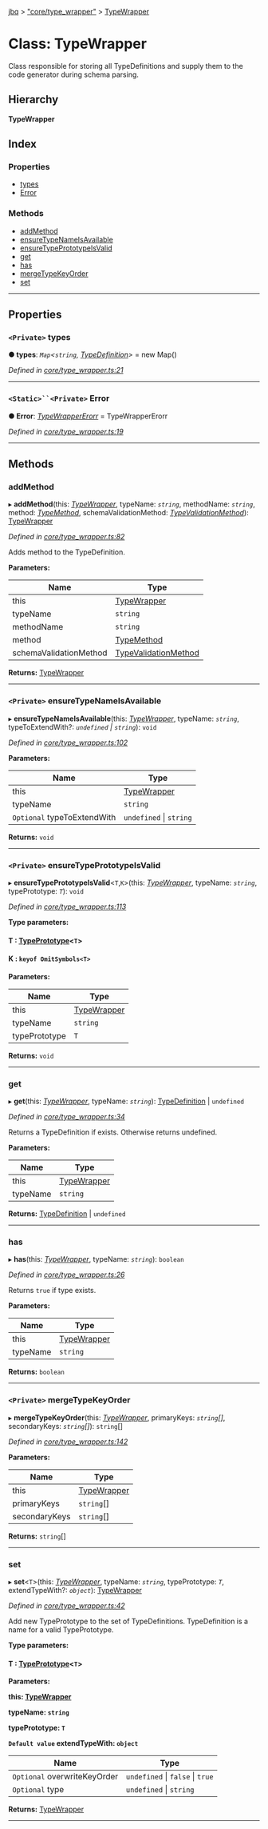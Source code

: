 [jbq](../README.md) > ["core/type_wrapper"](../modules/_core_type_wrapper_.md) > [TypeWrapper](../classes/_core_type_wrapper_.typewrapper.md)

# Class: TypeWrapper

Class responsible for storing all TypeDefinitions and supply them to the code generator during schema parsing.

## Hierarchy

**TypeWrapper**

## Index

### Properties

* [types](_core_type_wrapper_.typewrapper.md#types)
* [Error](_core_type_wrapper_.typewrapper.md#error)

### Methods

* [addMethod](_core_type_wrapper_.typewrapper.md#addmethod)
* [ensureTypeNameIsAvailable](_core_type_wrapper_.typewrapper.md#ensuretypenameisavailable)
* [ensureTypePrototypeIsValid](_core_type_wrapper_.typewrapper.md#ensuretypeprototypeisvalid)
* [get](_core_type_wrapper_.typewrapper.md#get)
* [has](_core_type_wrapper_.typewrapper.md#has)
* [mergeTypeKeyOrder](_core_type_wrapper_.typewrapper.md#mergetypekeyorder)
* [set](_core_type_wrapper_.typewrapper.md#set)

---

## Properties

<a id="types"></a>

### `<Private>` types

**● types**: *`Map`<`string`, [TypeDefinition](../interfaces/_core_type_wrapper_interface_type_definition_interface_.typedefinition.md)>* =  new Map()

*Defined in [core/type_wrapper.ts:21](https://github.com/krnik/vjs-validator/blob/6a6427a/src/core/type_wrapper.ts#L21)*

___
<a id="error"></a>

### `<Static>``<Private>` Error

**● Error**: *[TypeWrapperErorr](_core_type_wrapper_type_wrapper_error_.typewrappererorr.md)* =  TypeWrapperErorr

*Defined in [core/type_wrapper.ts:19](https://github.com/krnik/vjs-validator/blob/6a6427a/src/core/type_wrapper.ts#L19)*

___

## Methods

<a id="addmethod"></a>

###  addMethod

▸ **addMethod**(this: *[TypeWrapper](_core_type_wrapper_.typewrapper.md)*, typeName: *`string`*, methodName: *`string`*, method: *[TypeMethod](../interfaces/_core_type_wrapper_interface_type_method_interface_.typemethod.md)*, schemaValidationMethod: *[TypeValidationMethod](../modules/_core_type_wrapper_interface_type_method_interface_.md#typevalidationmethod)*): [TypeWrapper](_core_type_wrapper_.typewrapper.md)

*Defined in [core/type_wrapper.ts:82](https://github.com/krnik/vjs-validator/blob/6a6427a/src/core/type_wrapper.ts#L82)*

Adds method to the TypeDefinition.

**Parameters:**

| Name | Type |
| ------ | ------ |
| this | [TypeWrapper](_core_type_wrapper_.typewrapper.md) |
| typeName | `string` |
| methodName | `string` |
| method | [TypeMethod](../interfaces/_core_type_wrapper_interface_type_method_interface_.typemethod.md) |
| schemaValidationMethod | [TypeValidationMethod](../modules/_core_type_wrapper_interface_type_method_interface_.md#typevalidationmethod) |

**Returns:** [TypeWrapper](_core_type_wrapper_.typewrapper.md)

___
<a id="ensuretypenameisavailable"></a>

### `<Private>` ensureTypeNameIsAvailable

▸ **ensureTypeNameIsAvailable**(this: *[TypeWrapper](_core_type_wrapper_.typewrapper.md)*, typeName: *`string`*, typeToExtendWith?: *`undefined` \| `string`*): `void`

*Defined in [core/type_wrapper.ts:102](https://github.com/krnik/vjs-validator/blob/6a6427a/src/core/type_wrapper.ts#L102)*

**Parameters:**

| Name | Type |
| ------ | ------ |
| this | [TypeWrapper](_core_type_wrapper_.typewrapper.md) |
| typeName | `string` |
| `Optional` typeToExtendWith | `undefined` \| `string` |

**Returns:** `void`

___
<a id="ensuretypeprototypeisvalid"></a>

### `<Private>` ensureTypePrototypeIsValid

▸ **ensureTypePrototypeIsValid**<`T`,`K`>(this: *[TypeWrapper](_core_type_wrapper_.typewrapper.md)*, typeName: *`string`*, typePrototype: *`T`*): `void`

*Defined in [core/type_wrapper.ts:113](https://github.com/krnik/vjs-validator/blob/6a6427a/src/core/type_wrapper.ts#L113)*

**Type parameters:**

#### T :  [TypePrototype](../modules/_core_type_wrapper_interface_type_prototype_interface_.md#typeprototype)<`T`>
#### K :  `keyof OmitSymbols<T>`
**Parameters:**

| Name | Type |
| ------ | ------ |
| this | [TypeWrapper](_core_type_wrapper_.typewrapper.md) |
| typeName | `string` |
| typePrototype | `T` |

**Returns:** `void`

___
<a id="get"></a>

###  get

▸ **get**(this: *[TypeWrapper](_core_type_wrapper_.typewrapper.md)*, typeName: *`string`*): [TypeDefinition](../interfaces/_core_type_wrapper_interface_type_definition_interface_.typedefinition.md) \| `undefined`

*Defined in [core/type_wrapper.ts:34](https://github.com/krnik/vjs-validator/blob/6a6427a/src/core/type_wrapper.ts#L34)*

Returns a TypeDefinition if exists. Otherwise returns undefined.

**Parameters:**

| Name | Type |
| ------ | ------ |
| this | [TypeWrapper](_core_type_wrapper_.typewrapper.md) |
| typeName | `string` |

**Returns:** [TypeDefinition](../interfaces/_core_type_wrapper_interface_type_definition_interface_.typedefinition.md) \| `undefined`

___
<a id="has"></a>

###  has

▸ **has**(this: *[TypeWrapper](_core_type_wrapper_.typewrapper.md)*, typeName: *`string`*): `boolean`

*Defined in [core/type_wrapper.ts:26](https://github.com/krnik/vjs-validator/blob/6a6427a/src/core/type_wrapper.ts#L26)*

Returns `true` if type exists.

**Parameters:**

| Name | Type |
| ------ | ------ |
| this | [TypeWrapper](_core_type_wrapper_.typewrapper.md) |
| typeName | `string` |

**Returns:** `boolean`

___
<a id="mergetypekeyorder"></a>

### `<Private>` mergeTypeKeyOrder

▸ **mergeTypeKeyOrder**(this: *[TypeWrapper](_core_type_wrapper_.typewrapper.md)*, primaryKeys: *`string`[]*, secondaryKeys: *`string`[]*): `string`[]

*Defined in [core/type_wrapper.ts:142](https://github.com/krnik/vjs-validator/blob/6a6427a/src/core/type_wrapper.ts#L142)*

**Parameters:**

| Name | Type |
| ------ | ------ |
| this | [TypeWrapper](_core_type_wrapper_.typewrapper.md) |
| primaryKeys | `string`[] |
| secondaryKeys | `string`[] |

**Returns:** `string`[]

___
<a id="set"></a>

###  set

▸ **set**<`T`>(this: *[TypeWrapper](_core_type_wrapper_.typewrapper.md)*, typeName: *`string`*, typePrototype: *`T`*, extendTypeWith?: *`object`*): [TypeWrapper](_core_type_wrapper_.typewrapper.md)

*Defined in [core/type_wrapper.ts:42](https://github.com/krnik/vjs-validator/blob/6a6427a/src/core/type_wrapper.ts#L42)*

Add new TypePrototype to the set of TypeDefinitions. TypeDefinition is a name for a valid TypePrototype.

**Type parameters:**

#### T :  [TypePrototype](../modules/_core_type_wrapper_interface_type_prototype_interface_.md#typeprototype)<`T`>
**Parameters:**

**this: [TypeWrapper](_core_type_wrapper_.typewrapper.md)**

**typeName: `string`**

**typePrototype: `T`**

**`Default value` extendTypeWith: `object`**

| Name | Type |
| ------ | ------ |
| `Optional` overwriteKeyOrder | `undefined` \| `false` \| `true` |
| `Optional` type | `undefined` \| `string` |

**Returns:** [TypeWrapper](_core_type_wrapper_.typewrapper.md)

___

